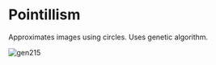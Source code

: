 # Pointillism
Approximates images using circles. Uses genetic algorithm.


![gen215](https://user-images.githubusercontent.com/76832019/166611830-f167271f-38bf-4098-b2fb-0d2d42f586a4.png)
